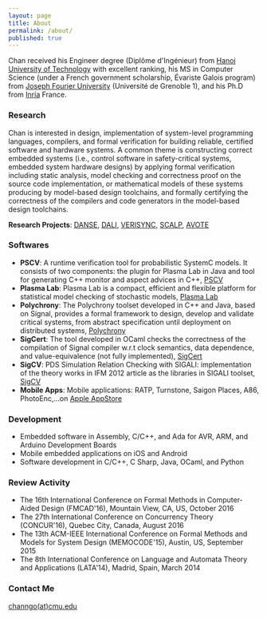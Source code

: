 ```yaml
---
layout: page
title: About
permalink: /about/
published: true
---
```


Chan received his Engineer degree (Diplôme d'Ingénieur) from [Hanoi University of Technology](http://en.hust.edu.vn/home) with excellent ranking, his MS in Computer Science (under a French government scholarship, Évariste Galois program) from [Joseph Fourier University](https://www.ujf-grenoble.fr/?language=en) (Université de Grenoble 1), and his Ph.D from [Inria](http://www.inria.fr/en/) France. 

### Research

Chan is interested in design, implementation of system-level programming languages, compilers, and formal verification for building reliable, certified software and hardware systems. A common theme is constructing correct embedded systems (i.e., control software in safety-critical systems, embedded system hardware designs) by applying formal verification including static analysis, model checking and correctness proof on the source code implementation, or mathematical models of these systems producing by model-based design toolchains, and formally certifying the correctness of the compilers and code generators in the model-based design toolchains.

**Research Projects**: [DANSE](http://www.danse-ip.eu/home/), [DALI](http://www.ict-dali.eu/dali/), [VERISYNC](http://www.irit.fr/~Martin.Strecker/Proj/Old/Verisync/), [SCALP](http://scalp.gforge.inria.fr/), [AVOTE](http://scalp.gforge.inria.fr/)

### Softwares
- **PSCV**: A runtime verification tool for probabilistic SystemC models. It consists of two components: the plugin for Plasma Lab in Java and tool for generating C++ monitor and aspect advices in C++, [PSCV](https://project.inria.fr/pscv/)
- **Plasma Lab**: Plasma Lab is a compact, efficient and flexible platform for statistical model checking of stochastic models, [Plasma Lab](https://project.inria.fr/plasma-lab/)
- **Polychrony**: The Polychrony toolset developed in C++ and Java, based on Signal, provides a formal framework to design, develop and validate critical systems, from abstract specification until deployment on distributed systems, [Polychrony](http://www.irisa.fr/espresso/Polychrony/)
- **SigCert**: The tool developed in OCaml checks the correctness of the compilation of Signal compiler w.r.t clock semantics, data dependence, and value-equivalence (not fully implemented), [SigCert](https://github.com/channgo2203/sigcert)
- **SigCV**: PDS Simulation Relation Checking with SIGALI: implementation of the theory works in IFM 2012 article as the libraries in SIGALI toolset, [SigCV](https://github.com/channgo2203/SigCV)
- **Mobile Apps**: Mobile applications: RATP, Turnstone, Saigon Places, A86, PhotoEnc,...on [Apple AppStore](https://itunes.apple.com/us/genre/ios/id36?mt=8)

### Development
- Embedded software in Assembly, C/C++, and Ada for AVR, ARM, and Arduino Development Boards
- Mobile embedded applications on iOS and Android
- Software development in C/C++, C Sharp, Java, OCaml, and Python

### Review Activity
- The 16th International Conference on Formal Methods in Computer-Aided Design (FMCAD'16), Mountain View, CA, US, October 2016
- The 27th International Conference on Concurrency Theory (CONCUR'16), Quebec City, Canada, August 2016
- The 13th ACM-IEEE International Conference on Formal Methods and Models for System Design (MEMOCODE'15), Austin, US, September 2015
- The 8th International Conference on Language and Automata Theory and Applications (LATA'14), Madrid, Spain, March 2014

### Contact Me

[channgo(at)cmu.edu](mailto:channgo@cmu.edu)
